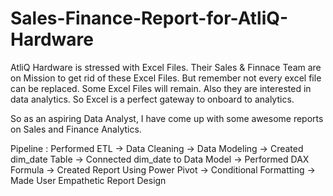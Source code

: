 # Sales-Finance-Report-for-AtliQ-Hardware

AtliQ Hardware is stressed with Excel Files. Their Sales & Finnace Team are on Mission to get rid of these Excel Files. But remember not every excel file
can be replaced. Some Excel Files will remain. Also they are interested in data analytics. So Excel is a perfect gateway to onboard to analytics.

So as an aspiring Data Analyst, I have come up with some awesome reports on Sales and Finance Analytics.

Pipeline : 
Performed ETL -> Data Cleaning -> Data Modeling -> Created dim_date Table -> Connected dim_date to Data Model -> Performed DAX Formula
-> Created Report Using Power Pivot -> Conditional Formatting -> Made User Empathetic Report Design


